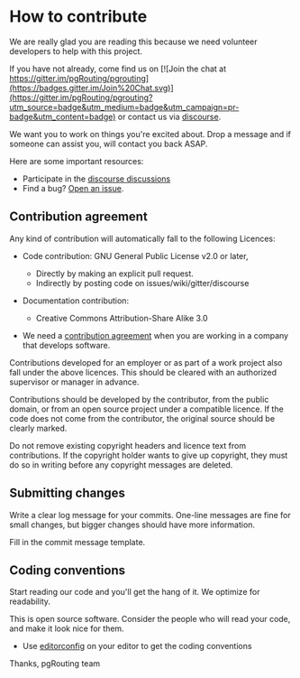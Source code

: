 # How to contribute

We are really glad you are reading this because we need volunteer developers to
help with this project.

If you have not already, come find us on
[![Join the chat at https://gitter.im/pgRouting/pgrouting](https://badges.gitter.im/Join%20Chat.svg)](https://gitter.im/pgRouting/pgrouting?utm_source=badge&utm_medium=badge&utm_campaign=pr-badge&utm_content=badge)
or contact us via [discourse](http://discourse.osgeo.org/c/17).

We want you to work on things you're excited about. Drop a message and if
someone can assist you, will contact you back ASAP.

Here are some important resources:

* Participate in the [discourse discussions](https://discourse.osgeo.org/c/pgrouting/pgrouting-dev/17)
* Find a bug? [Open an issue](https://github.com/pgRouting/pgorpy/issues).

## Contribution agreement

Any kind of contribution will automatically fall to the following Licences:

* Code contribution: GNU General Public License v2.0 or later,
  * Directly by making an explicit pull request.
  * Indirectly by posting code on issues/wiki/gitter/discourse

* Documentation contribution:
  * Creative Commons Attribution-Share Alike 3.0
* We need a [contribution agreement](https://www.osgeo.org/about/licenses/)
  when you are working in a company that develops software.



Contributions developed for an employer or as part of a work project also fall
under the above licences. This should be cleared with an authorized supervisor
or manager in advance.

Contributions should be developed by the contributor, from the public domain,
or from an open source project under a compatible licence. If the code does not
come from the contributor, the original source should be clearly marked.

Do not remove existing copyright headers and licence text from contributions.
If the copyright holder wants to give up copyright, they must do so in writing
before any copyright messages are deleted.

## Submitting changes

Write a clear log message for your commits. One-line messages are fine for small
changes, but bigger changes should have more information.

Fill in the commit message template.

## Coding conventions

Start reading our code and you'll get the hang of it. We optimize for
readability.

This is open source software. Consider the people who will read your code, and
make it look nice for them.

* Use [editorconfig](https://editorconfig.org/) on your editor to get the
  coding conventions

Thanks,
pgRouting team
